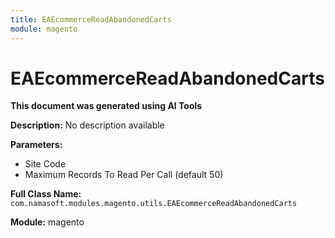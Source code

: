 ```yaml
---
title: EAEcommerceReadAbandonedCarts
module: magento
---
```



<div class='entity-flows'>

# EAEcommerceReadAbandonedCarts

**This document was generated using AI Tools**

**Description:** No description available

**Parameters:**
- Site Code
- Maximum Records To Read Per Call (default 50)

**Full Class Name:** `com.namasoft.modules.magento.utils.EAEcommerceReadAbandonedCarts`

**Module:** magento


</div>

